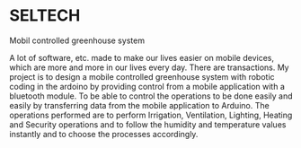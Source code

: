 # SELTECH
Mobil controlled greenhouse system

A lot of software, etc. made to make our lives easier on mobile devices, which are more and more in our lives every day. There are transactions. My project is to design a mobile controlled greenhouse system with robotic coding in the ardoino by providing control from a mobile application with a bluetooth module. To be able to control the operations to be done easily and easily by transferring data from the mobile application to Arduino. The operations performed are to perform Irrigation, Ventilation, Lighting, Heating and Security operations and to follow the humidity and temperature values ​​instantly and to choose the processes accordingly.
